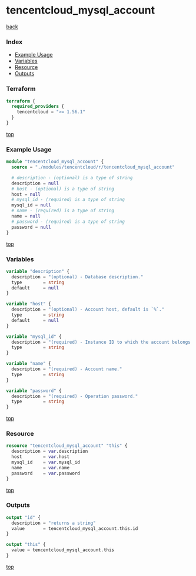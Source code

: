 # tencentcloud_mysql_account

[back](../tencentcloud.md)

### Index

- [Example Usage](#example-usage)
- [Variables](#variables)
- [Resource](#resource)
- [Outputs](#outputs)

### Terraform

```terraform
terraform {
  required_providers {
    tencentcloud = ">= 1.56.1"
  }
}
```

[top](#index)

### Example Usage

```terraform
module "tencentcloud_mysql_account" {
  source = "./modules/tencentcloud/r/tencentcloud_mysql_account"

  # description - (optional) is a type of string
  description = null
  # host - (optional) is a type of string
  host = null
  # mysql_id - (required) is a type of string
  mysql_id = null
  # name - (required) is a type of string
  name = null
  # password - (required) is a type of string
  password = null
}
```

[top](#index)

### Variables

```terraform
variable "description" {
  description = "(optional) - Database description."
  type        = string
  default     = null
}

variable "host" {
  description = "(optional) - Account host, default is `%`."
  type        = string
  default     = null
}

variable "mysql_id" {
  description = "(required) - Instance ID to which the account belongs."
  type        = string
}

variable "name" {
  description = "(required) - Account name."
  type        = string
}

variable "password" {
  description = "(required) - Operation password."
  type        = string
}
```

[top](#index)

### Resource

```terraform
resource "tencentcloud_mysql_account" "this" {
  description = var.description
  host        = var.host
  mysql_id    = var.mysql_id
  name        = var.name
  password    = var.password
}
```

[top](#index)

### Outputs

```terraform
output "id" {
  description = "returns a string"
  value       = tencentcloud_mysql_account.this.id
}

output "this" {
  value = tencentcloud_mysql_account.this
}
```

[top](#index)
